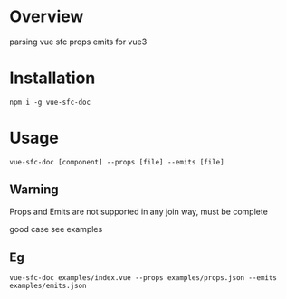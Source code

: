 # Overview
parsing vue sfc props emits for vue3

# Installation
```
npm i -g vue-sfc-doc
```

# Usage
```
vue-sfc-doc [component] --props [file] --emits [file]
```

## Warning 
Props and Emits are not supported in any join way, must be complete

good case see examples
## Eg
```
vue-sfc-doc examples/index.vue --props examples/props.json --emits examples/emits.json
```